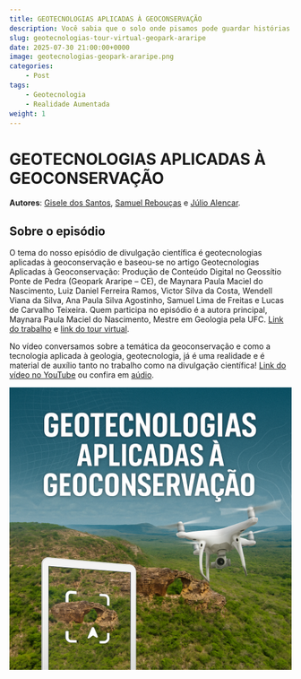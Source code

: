 ```yaml
---
title: GEOTECNOLOGIAS APLICADAS À GEOCONSERVAÇÃO              
description: Você sabia que o solo onde pisamos pode guardar histórias com milhões de anos e como a tecnologia pode nos ajudar a revelá-las? Neste episódio, exploramos como geotecnologias como drones, imagens em 360° e realidade aumentada estão sendo usadas para proteger e divulgar o patrimônio geológico do Geopark Araripe, no Ceará. Conversamos sobre como esses dados viram experiências digitais acessíveis e educativas, aproximando jovens, estudantes e comunidades da geoconservação. Uma viagem virtual entre pedras, pixels e propósito.
slug: geotecnologias-tour-virtual-geopark-araripe
date: 2025-07-30 21:00:00+0000                   
image: geotecnologias-geopark-araripe.png                       
categories:
    - Post                                
tags:
    - Geotecnologia              
    - Realidade Aumentada        
weight: 1                                
---
```

# GEOTECNOLOGIAS APLICADAS À GEOCONSERVAÇÃO

**Autores**: [Gisele dos Santos](giseledosantos@outlook.com), [Samuel Rebouças](samuelreboucaas@gmail.com) e [Júlio Alencar](julioaguiar05@gmail.com). 

## Sobre o episódio

O tema do nosso episódio de divulgação científica é geotecnologias aplicadas à geoconservação
 e baseou-se no artigo Geotecnologias Aplicadas à Geoconservação: Produção de Conteúdo Digital no Geossítio Ponte de Pedra (Geopark Araripe – CE), de Maynara Paula Maciel do Nascimento, Luiz Daniel Ferreira Ramos, Victor Silva da Costa, Wendell Viana da Silva, Ana Paula Silva Agostinho, Samuel Lima de Freitas e Lucas de Carvalho Teixeira. Quem participa no episódio é a autora principal, Maynara Paula Maciel do Nascimento, Mestre em Geologia pela UFC. [Link do trabalho](https://tinyurl.com/ap2wcwka) e [link do tour virtual](https://maynaramaciel.github.io/Tour-Geodiversidade/).

No vídeo conversamos sobre a temática da geoconservação e como a tecnologia aplicada à geologia, geotecnologia, já é uma realidade e é material de auxílio tanto no trabalho como na divulgação científica! [Link do vídeo no YouTube](https://youtu.be/mbbFFjY22fQ) ou confira em [aúdio](./episodio-geotecnologias.mp4).

![Capa do episódio geotecnologias](geotecnologias-geopark-araripe.png)

